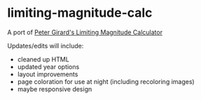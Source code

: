 # limiting-magnitude-calc
A port of [Peter Girard's Limiting Magnitude Calculator](http://www.namnmeteors.org/lm_calc.html)

Updates/edits will include:
* cleaned up HTML
* updated year options
* layout improvements
* page coloration for use at night (including recoloring images)
* maybe responsive design
